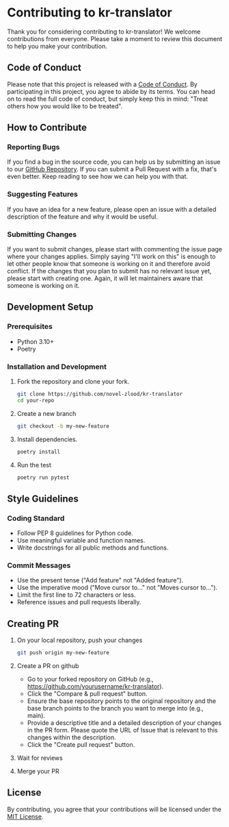 # Contributing to kr-translator

Thank you for considering contributing to kr-translator! We welcome contributions from everyone. Please take a moment to review this document to help you make your contribution.

## Code of Conduct

Please note that this project is released with a [Code of Conduct](CODE_OF_CONDUCT.md). By participating in this project, you agree to abide by its terms. You can head on to read the full code of conduct, but simply keep this in mind: "Treat others how you would like to be treated".

## How to Contribute

### Reporting Bugs

If you find a bug in the source code, you can help us by submitting an issue to our [GitHub Repository](https://github.com/novel-zlood/kr-translator/issues). If you can submit a Pull Request with a fix, that's even better. Keep reading to see how we can help you with that.

### Suggesting Features

If you have an idea for a new feature, please open an issue with a detailed description of the feature and why it would be useful. 

### Submitting Changes

If you want to submit changes, please start with commenting the issue page where your changes applies. Simply saying "I'll work on this" is enough to let other people know that someone is working on it and therefore avoid conflict. If the changes that you plan to submit has no relevant issue yet, please start with creating one. Again, it will let maintainers aware that someone is working on it.

## Development Setup

### Prerequisites

- Python 3.10+
- Poetry

### Installation and Development

1. Fork the repository and clone your fork.
   ```bash
   git clone https://github.com/novel-zlood/kr-translator
   cd your-repo
   ```

2. Create a new branch

   ```bash
   git checkout -b my-new-feature
   ```

3. Install dependencies.

   ```bash
   poetry install
   ```
   
4. Run the test

   ```bash
   poetry run pytest
   ```
   
## Style Guidelines

### Coding Standard

- Follow PEP 8 guidelines for Python code.
- Use meaningful variable and function names.
- Write docstrings for all public methods and functions.

### Commit Messages

- Use the present tense ("Add feature" not "Added feature").
- Use the imperative mood ("Move cursor to..." not "Moves cursor to...").
- Limit the first line to 72 characters or less.
- Reference issues and pull requests liberally.

## Creating PR

1. On your local repository, push your changes

   ```bash
   git push origin my-new-feature
   ```

2. Create a PR on github

   - Go to your forked repository on GitHub (e.g., https://github.com/yourusername/kr-translator).
   - Click the "Compare & pull request" button. 
   - Ensure the base repository points to the original repository and the base branch points to the branch you want to merge into (e.g., main). 
   - Provide a descriptive title and a detailed description of your changes in the PR form. Please quote the URL of Issue that is relevant to this changes within the description. 
   - Click the "Create pull request" button.

3. Wait for reviews

4. Merge your PR

## License

By contributing, you agree that your contributions will be licensed under the [MIT License](LICENSE.md).
